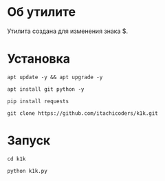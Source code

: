 # Об утилите

Утилита создана для изменения знака $.

# Установка

`apt update -y && apt upgrade -y`

`apt install git python -y`

`pip install requests`

`git clone https://github.com/itachicoders/k1k.git`

# Запуск

`cd k1k`

`python k1k.py`

